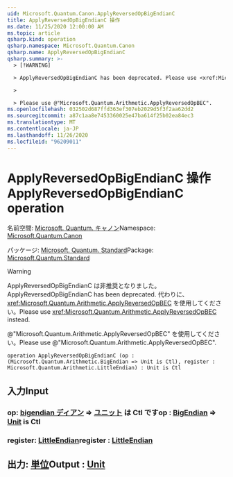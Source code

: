 ```yaml
---
uid: Microsoft.Quantum.Canon.ApplyReversedOpBigEndianC
title: ApplyReversedOpBigEndianC 操作
ms.date: 11/25/2020 12:00:00 AM
ms.topic: article
qsharp.kind: operation
qsharp.namespace: Microsoft.Quantum.Canon
qsharp.name: ApplyReversedOpBigEndianC
qsharp.summary: >-
  > [!WARNING]

  > ApplyReversedOpBigEndianC has been deprecated. Please use <xref:Microsoft.Quantum.Arithmetic.ApplyReversedOpBEC> instead.

  >

  > Please use @"Microsoft.Quantum.Arithmetic.ApplyReversedOpBEC".
ms.openlocfilehash: 032502d687ffd363ef307eb2029d5f3f2aa62dd2
ms.sourcegitcommit: a87c1aa8e7453360025e47ba614f25b02ea84ec3
ms.translationtype: MT
ms.contentlocale: ja-JP
ms.lasthandoff: 11/26/2020
ms.locfileid: "96209011"
---
```

# <a name="applyreversedopbigendianc-operation"></a><span data-ttu-id="3c5ce-102">ApplyReversedOpBigEndianC 操作</span><span class="sxs-lookup"><span data-stu-id="3c5ce-102">ApplyReversedOpBigEndianC operation</span></span>

<span data-ttu-id="3c5ce-103">名前空間: [Microsoft. Quantum. キャノン](xref:Microsoft.Quantum.Canon)</span><span class="sxs-lookup"><span data-stu-id="3c5ce-103">Namespace: [Microsoft.Quantum.Canon](xref:Microsoft.Quantum.Canon)</span></span>

<span data-ttu-id="3c5ce-104">パッケージ: [Microsoft. Quantum. Standard](https://nuget.org/packages/Microsoft.Quantum.Standard)</span><span class="sxs-lookup"><span data-stu-id="3c5ce-104">Package: [Microsoft.Quantum.Standard](https://nuget.org/packages/Microsoft.Quantum.Standard)</span></span>


> [!WARNING]
> <span data-ttu-id="3c5ce-105">ApplyReversedOpBigEndianC は非推奨となりました。</span><span class="sxs-lookup"><span data-stu-id="3c5ce-105">ApplyReversedOpBigEndianC has been deprecated.</span></span> <span data-ttu-id="3c5ce-106">代わりに、<xref:Microsoft.Quantum.Arithmetic.ApplyReversedOpBEC> を使用してください。</span><span class="sxs-lookup"><span data-stu-id="3c5ce-106">Please use <xref:Microsoft.Quantum.Arithmetic.ApplyReversedOpBEC> instead.</span></span>
>
> <span data-ttu-id="3c5ce-107">@"Microsoft.Quantum.Arithmetic.ApplyReversedOpBEC" を使用してください。</span><span class="sxs-lookup"><span data-stu-id="3c5ce-107">Please use @"Microsoft.Quantum.Arithmetic.ApplyReversedOpBEC".</span></span>



```qsharp
operation ApplyReversedOpBigEndianC (op : (Microsoft.Quantum.Arithmetic.BigEndian => Unit is Ctl), register : Microsoft.Quantum.Arithmetic.LittleEndian) : Unit is Ctl
```


## <a name="input"></a><span data-ttu-id="3c5ce-108">入力</span><span class="sxs-lookup"><span data-stu-id="3c5ce-108">Input</span></span>

### <a name="op--bigendian--unit--is-ctl"></a><span data-ttu-id="3c5ce-109">op: [bigendian ディアン](xref:Microsoft.Quantum.Arithmetic.BigEndian) => [ユニット](xref:microsoft.quantum.lang-ref.unit)  は Ctl です</span><span class="sxs-lookup"><span data-stu-id="3c5ce-109">op : [BigEndian](xref:Microsoft.Quantum.Arithmetic.BigEndian) => [Unit](xref:microsoft.quantum.lang-ref.unit)  is Ctl</span></span>




### <a name="register--littleendian"></a><span data-ttu-id="3c5ce-110">register: [LittleEndian](xref:Microsoft.Quantum.Arithmetic.LittleEndian)</span><span class="sxs-lookup"><span data-stu-id="3c5ce-110">register : [LittleEndian](xref:Microsoft.Quantum.Arithmetic.LittleEndian)</span></span>





## <a name="output--unit"></a><span data-ttu-id="3c5ce-111">出力: [単位](xref:microsoft.quantum.lang-ref.unit)</span><span class="sxs-lookup"><span data-stu-id="3c5ce-111">Output : [Unit](xref:microsoft.quantum.lang-ref.unit)</span></span>

